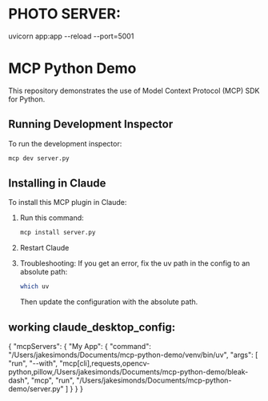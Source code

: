 # PHOTO SERVER: 
uvicorn app:app --reload --port=5001




# MCP Python Demo

This repository demonstrates the use of Model Context Protocol (MCP) SDK for Python.

## Running Development Inspector

To run the development inspector:

```bash
mcp dev server.py
```

## Installing in Claude

To install this MCP plugin in Claude:

1. Run this command:

   ```bash
   mcp install server.py
   ```

2. Restart Claude

3. Troubleshooting: If you get an error, fix the uv path in the config to an absolute path:

   ```bash
   which uv
   ```

   Then update the configuration with the absolute path.

## working claude_desktop_config:

{
  "mcpServers": {
    "My App": {
      "command": "/Users/jakesimonds/Documents/mcp-python-demo/venv/bin/uv",
      "args": [
        "run",
        "--with",
        "mcp[cli],requests,opencv-python,pillow,/Users/jakesimonds/Documents/mcp-python-demo/bleak-dash",
        "mcp",
        "run",
        "/Users/jakesimonds/Documents/mcp-python-demo/server.py"
      ]
    }
  }
}


